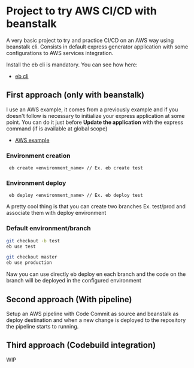 # Project to try AWS CI/CD with beanstalk

A very basic project to try and practice CI/CD on an AWS way using beanstalk cli. Consists in default express generator application with some configurations to AWS services integration.

Install the eb cli is mandatory. You can see how here:

* [eb cli](https://github.com/aws/aws-elastic-beanstalk-cli-setup)

## First approach (only with beanstalk)

I use an AWS example, it comes from a previously example and if you doesn't follow is necessary to initialize your express application at some point. You can do it just before **Update the application** with the express command (if is available at global scope)

* [AWS example](https://docs.aws.amazon.com/elasticbeanstalk/latest/dg/create_deploy_nodejs_express.html)

### Environment creation

``` eb create <environment_name> // Ex. eb create test``` 

### Environment deploy

``` eb deploy <environment_name> // Ex. eb deploy test```

A pretty cool thing is that you can create two branches Ex. test/prod and associate them with deploy environment

### Default environment/branch

```bash 
git checkout -b test
eb use test
```

```bash 
git checkout master
eb use production
```
Naw you can use directly eb deploy en each branch and the code on the branch will be deployed in the configured environment  

## Second approach (With pipeline)

Setup an AWS pipeline with Code Commit as source and beanstalk as deploy destination and when a new change is deployed to the repository the pipeline starts to running. 

## Third approach (Codebuild integration)

WIP